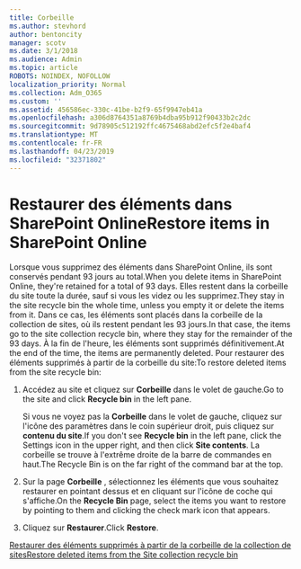 ```yaml
---
title: Corbeille
ms.author: stevhord
author: bentoncity
manager: scotv
ms.date: 3/1/2018
ms.audience: Admin
ms.topic: article
ROBOTS: NOINDEX, NOFOLLOW
localization_priority: Normal
ms.collection: Adm_O365
ms.custom: ''
ms.assetid: 456586ec-330c-41be-b2f9-65f9947eb41a
ms.openlocfilehash: a306d8764351a8769b4dba95b912f90433b2c2dc
ms.sourcegitcommit: 9d78905c512192ffc4675468abd2efc5f2e4baf4
ms.translationtype: MT
ms.contentlocale: fr-FR
ms.lasthandoff: 04/23/2019
ms.locfileid: "32371802"
---
```

# <a name="restore-items-in-sharepoint-online"></a><span data-ttu-id="2122a-102">Restaurer des éléments dans SharePoint Online</span><span class="sxs-lookup"><span data-stu-id="2122a-102">Restore items in SharePoint Online</span></span>

<span data-ttu-id="2122a-103">Lorsque vous supprimez des éléments dans SharePoint Online, ils sont conservés pendant 93 jours au total.</span><span class="sxs-lookup"><span data-stu-id="2122a-103">When you delete items in SharePoint Online, they're retained for a total of 93 days.</span></span> <span data-ttu-id="2122a-104">Elles restent dans la corbeille du site toute la durée, sauf si vous les videz ou les supprimez.</span><span class="sxs-lookup"><span data-stu-id="2122a-104">They stay in the site recycle bin the whole time, unless you empty it or delete the items from it.</span></span> <span data-ttu-id="2122a-105">Dans ce cas, les éléments sont placés dans la corbeille de la collection de sites, où ils restent pendant les 93 jours.</span><span class="sxs-lookup"><span data-stu-id="2122a-105">In that case, the items go to the site collection recycle bin, where they stay for the remainder of the 93 days.</span></span> <span data-ttu-id="2122a-106">À la fin de l'heure, les éléments sont supprimés définitivement.</span><span class="sxs-lookup"><span data-stu-id="2122a-106">At the end of the time, the items are permanently deleted.</span></span> <span data-ttu-id="2122a-107">Pour restaurer des éléments supprimés à partir de la corbeille du site:</span><span class="sxs-lookup"><span data-stu-id="2122a-107">To restore deleted items from the site recycle bin:</span></span>
  
1. <span data-ttu-id="2122a-108">Accédez au site et cliquez sur **Corbeille** dans le volet de gauche.</span><span class="sxs-lookup"><span data-stu-id="2122a-108">Go to the site and click **Recycle bin** in the left pane.</span></span> 
    
    <span data-ttu-id="2122a-109">Si vous ne voyez pas la **Corbeille** dans le volet de gauche, cliquez sur l'icône des paramètres dans le coin supérieur droit, puis cliquez sur **contenu du site**.</span><span class="sxs-lookup"><span data-stu-id="2122a-109">If you don't see **Recycle bin** in the left pane, click the Settings icon in the upper right, and then click **Site contents**.</span></span> <span data-ttu-id="2122a-110">La corbeille se trouve à l'extrême droite de la barre de commandes en haut.</span><span class="sxs-lookup"><span data-stu-id="2122a-110">The Recycle Bin is on the far right of the command bar at the top.</span></span>
    
2. <span data-ttu-id="2122a-111">Sur la page **Corbeille** , sélectionnez les éléments que vous souhaitez restaurer en pointant dessus et en cliquant sur l'icône de coche qui s'affiche.</span><span class="sxs-lookup"><span data-stu-id="2122a-111">On the **Recycle Bin** page, select the items you want to restore by pointing to them and clicking the check mark icon that appears.</span></span> 
    
3. <span data-ttu-id="2122a-112">Cliquez sur **Restaurer**.</span><span class="sxs-lookup"><span data-stu-id="2122a-112">Click **Restore**.</span></span>
    
[<span data-ttu-id="2122a-113">Restaurer des éléments supprimés à partir de la corbeille de la collection de sites</span><span class="sxs-lookup"><span data-stu-id="2122a-113">Restore deleted items from the Site collection recycle bin</span></span>](https://go.microsoft.com/fwlink/?linkid=866439)
  

